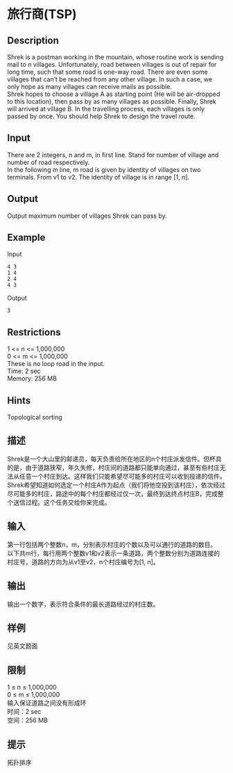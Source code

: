 # 旅行商(TSP)   

## Description
Shrek is a postman working in the mountain, whose routine work is sending mail to n villages. Unfortunately, road between villages is out of repair for long time, such that some road is one-way road. There are even some villages that can’t be reached from any other village. In such a case, we only hope as many villages can receive mails as possible.  
Shrek hopes to choose a village A as starting point (He will be air-dropped to this location), then pass by as many villages as possible. Finally, Shrek will arrived at village B. In the travelling process, each villages is only passed by once. You should help Shrek to design the travel route.  

## Input
There are 2 integers, n and m, in first line. Stand for number of village and number of road respectively.  
In the following m line, m road is given by identity of villages on two terminals. From v1 to v2. The identity of village is in range [1, n].  

## Output
Output maximum number of villages Shrek can pass by.  

## Example
Input
```
4 3
1 4
2 4
4 3
```
Output
```
3
```   
## Restrictions
1 <= n <= 1,000,000  
0 <= m <= 1,000,000  
These is no loop road in the input.  
Time: 2 sec  
Memory: 256 MB  

## Hints  
Topological sorting

  
## 描述
Shrek是一个大山里的邮递员，每天负责给所在地区的n个村庄派发信件。但杯具的是，由于道路狭窄，年久失修，村庄间的道路都只能单向通过，甚至有些村庄无法从任意一个村庄到达。这样我们只能希望尽可能多的村庄可以收到投递的信件。  
Shrek希望知道如何选定一个村庄A作为起点（我们将他空投到该村庄），依次经过尽可能多的村庄，路途中的每个村庄都经过仅一次，最终到达终点村庄B，完成整个送信过程。这个任务交给你来完成。  

## 输入
第一行包括两个整数n，m，分别表示村庄的个数以及可以通行的道路的数目。  
以下共m行，每行用两个整数v1和v2表示一条道路，两个整数分别为道路连接的村庄号，道路的方向为从v1至v2，n个村庄编号为[1, n]。  


## 输出
输出一个数字，表示符合条件的最长道路经过的村庄数。  

## 样例
见英文题面  

## 限制
1 ≤ n ≤ 1,000,000  
0 ≤ m ≤ 1,000,000  
输入保证道路之间没有形成环  
时间：2 sec  
空间：256 MB  

## 提示
拓扑排序  
















